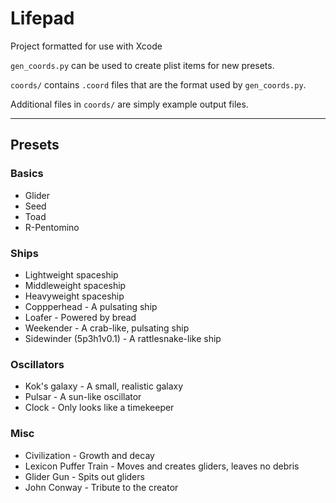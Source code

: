 # Lifepad

Project formatted for use with Xcode

`gen_coords.py` can be used to create plist items for new presets.

`coords/` contains `.coord` files that are the format used by `gen_coords.py`.

Additional files in `coords/` are simply example output files.

---

## Presets

### Basics

- Glider
- Seed
- Toad
- R-Pentomino

### Ships

- Lightweight spaceship
- Middleweight spaceship
- Heavyweight spaceship
- Coppperhead - A pulsating ship
- Loafer - Powered by bread
- Weekender - A crab-like, pulsating ship
- Sidewinder (5p3h1v0.1) - A rattlesnake-like ship

### Oscillators

- Kok's galaxy - A small, realistic galaxy
- Pulsar - A sun-like oscillator
- Clock - Only looks like a timekeeper

### Misc

- Civilization - Growth and decay
- Lexicon Puffer Train - Moves and creates gliders, leaves no debris
- Glider Gun - Spits out gliders
- John Conway - Tribute to the creator

